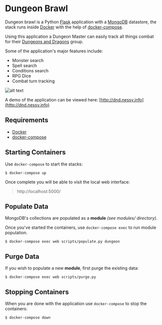 # **Dungeon Brawl**

Dungeon brawl is a Python [Flask](http://flask.pocoo.org/) application
with a [MongoDB](https://www.mongodb.com/) datastore, the stack runs
inside [Docker](https://www.docker.com/) with the help of
[docker-compose](https://docs.docker.com/compose/).

Using this application a Dungeon Master can easily
track all things combat for their [Dungeons and Dragons](http://dnd.wizards.com/)
group.

Some of the application's major features include:

* Monster search
* Spell search
* Conditions search
* RPG Dice
* Combat turn tracking

![alt text](https://i.imgur.com/2du0tY7.png")

A demo of the application can be viewed here: [http://dnd.nessy.info](http://dnd.nessy.info)

## Requirements

 * [Docker](https://www.docker.com/)
 * [docker-compose](https://docs.docker.com/compose/)

## Starting Containers

Use `docker-compose` to start the stacks:

```
$ docker-compose up
```

Once complete you will be able to visit the local web interface:

 > http://localhost:5000/

## Populate Data

MongoDB's collections are populated as a **module** *(see modules/ directory)*.

Once you've started the containers, use `docker-compose exec` to run module population.

```
$ docker-compose exec web scripts/populate.py dungeon
```

## Purge Data

If you wish to populate a new **module**, first purge the existing data:

```
$ docker-compose exec web scripts/purge.py
```

## Stopping Containers

When you are done with the application use `docker-compose` to stop the containers:

```
$ docker-compose down
```
